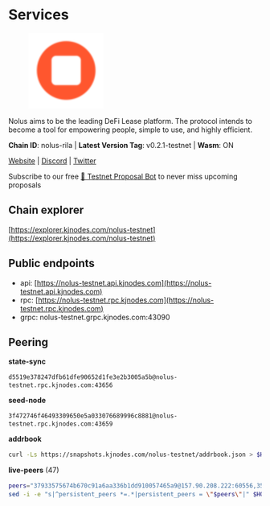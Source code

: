 # Services

<figure><img src="https://raw.githubusercontent.com/kj89/cosmos-images/main/logos/nolus.png" width="150" alt=""><figcaption></figcaption></figure>

Nolus aims to be the leading DeFi Lease platform. The protocol  intends to become a tool for empowering people, simple to use, and highly efficient.

**Chain ID**: nolus-rila | **Latest Version Tag**: v0.2.1-testnet | **Wasm**: ON

[Website](https://www.nolus.io) | [Discord](https://discord.gg/nolus-protocol) | [Twitter](https://twitter.com/NolusProtocol)



Subscribe to our free [🤖 Testnet Proposal Bot](https://t.me/kjnodes_testnet_proposal_bot) to never miss upcoming proposals


## Chain explorer
[https://explorer.kjnodes.com/nolus-testnet](https://explorer.kjnodes.com/nolus-testnet)

## Public endpoints

* api: [https://nolus-testnet.api.kjnodes.com](https://nolus-testnet.api.kjnodes.com)
* rpc: [https://nolus-testnet.rpc.kjnodes.com](https://nolus-testnet.rpc.kjnodes.com)
* grpc: nolus-testnet.grpc.kjnodes.com:43090

## Peering

**state-sync**

```text
d5519e378247dfb61dfe90652d1fe3e2b3005a5b@nolus-testnet.rpc.kjnodes.com:43656
```

**seed-node**

```text
3f472746f46493309650e5a033076689996c8881@nolus-testnet.rpc.kjnodes.com:43659
```

**addrbook**
```bash
curl -Ls https://snapshots.kjnodes.com/nolus-testnet/addrbook.json > $HOME/.nolus/config/addrbook.json
```

**live-peers** (47)
```bash
peers="37933575674b670c91a6aa336b1dd910057465a9@157.90.208.222:60556,356a17fda44d7694cf8c3bf7a82491adea8536a9@38.242.228.69:26656,84a5abdf6ce6f573ac1e3086ca693da6ec17c244@84.46.246.79:26656,fa0a2fe57c2ab28aee6cc0be4eddbc68d6587a75@95.217.165.189:26656,8b0b427b4567a7a66f05fab1146ee97b52ad7958@93.189.30.119:26656,d71f6a702561b08023810464a96668045dbabd9e@95.214.55.25:26656,0760923eff6e1e890a55e3c3d6b1330d60c2f870@185.246.86.152:26656,1e839449cac1898e98901a7d2c216c1a608c4e20@65.21.203.204:18656,e4af05300c08889a1e7487a2469c9f274e2bfd1b@38.242.238.124:26656,5c2a752c9b1952dbed075c56c600c3a79b58c395@195.3.220.135:27016,33f4b7f56b6708526f0638162f020394de0ce5e9@65.21.229.33:28656,6b14535ff005667f324f8439a55a21ee2f170d12@95.217.211.81:26656,50d786a2d242839fe2bdb69bee694d7ffa455824@5.161.60.42:18656,2fc6d24d1d77c34427ce7cbb24de5ee4d4debe7c@161.97.108.208:26656,58d7fc67e12548f3f1ddda3bbe6000ae3d9d638c@85.10.198.169:13656,7a1fc4d1cc0ffec7db6a2a15496136e62561b162@161.97.146.108:26656,8d85b69ea7175ce0cf6ec7badae239339d6525db@81.0.218.59:26656,ed1700e376b3375d092403c187d2e2796938c980@207.180.224.128:26656,dba152eadb37e427969c2bd8b6a31e930879f571@152.70.188.61:26656,cd67fc6e6c306dbb863f381c926135d6b97fe685@65.109.85.155:41656,367fb20ca2380ebbb73eb19b772564383b0f37ee@65.21.123.172:26656,e0ab3276d94a8fbdf04b0b9eb95df22f7037eb89@167.235.31.186:34656,fcb82df30d2056c3af024fb389e173d683fe8229@65.108.105.48:19756,46e87e63ebfb628613a7c33ff69946ebd45fa510@176.99.142.180:36656,3ae7f7040084b9d711d04dae114857beea61929b@207.180.238.180:26656,2c0ff6e5f30189559ad336a1eb17ae48fcacc8ee@95.216.14.58:61456,2e146ac9281e3797cbe1ad053e5ce6046b972c15@65.109.140.29:37656,e6e48680fa62c03bed242c52eb21d3cbe44a6752@46.8.210.144:26856,654e76e7d4b27fdb3a931fe2d44c51184d8a5731@5.161.78.48:26656,d5519e378247dfb61dfe90652d1fe3e2b3005a5b@65.109.68.190:43656,b04b320e306ccd38b3da4d5ebc8099ceff452c65@178.63.8.245:61456,8089ad7527be4d7823afc2cbaa1f3729506190d9@185.205.246.155:26656,ac86c1678e20a87bf2f036741932910869726337@135.181.222.185:15656,003a270b5085d8c14a075abc1ac3699f34161e49@185.248.24.224:37656,cdfcaee60fe31b33a32929a3e15d02f8e2508f98@135.181.160.61:31656,4c70dbb030c7b38e8f16999787074ed5ae33ba0a@94.250.202.17:26656,c2e461ef97ce664bc1e91ea95ecaa8766f58ce88@65.109.116.110:26656,6c7df995fc208bf1e46b247eea141923868d9452@185.144.99.9:26656,3a0ca1d94b199af43ae28d32572dda8c5cc723d0@15.235.114.158:26656,b8ab798f77c0276d245c4f095d502d7107f484b9@138.201.204.5:26656,5b7092ce1624e8a23a5d90897c4c5231fb7b1238@185.245.183.172:16656,538e2a3d6e96cd7bc0635eaa3f8f3695f26503a7@65.108.104.167:21656,87e0efe332fdc4b0c2a76d18761a936509762067@212.41.9.98:36656,7f0df6c186a5d2215683a299b0445f172a94197b@184.174.34.72:26656,e8473dede42e7f0d4668a24d909a5708c5a04a3e@65.108.78.116:11656,8d86e527459e95ae31f2f02f0013d2f4c6bfdb91@65.109.81.119:37656,a83c42e544c0aebf978fd4283c8a99ddaf8f8e42@65.108.9.164:22956"
sed -i -e "s|^persistent_peers *=.*|persistent_peers = \"$peers\"|" $HOME/.nolus/config/config.toml
```
